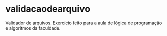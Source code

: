 # validacaodearquivo
Validador de arquivos. Exercício feito para a aula de lógica de programação e algoritmos da faculdade.
